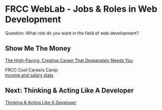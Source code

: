 # FRCC WebLab - Jobs & Roles in Web Development

Question: What role do you want in the field of web development?

## Show Me The Money

[The High-Paying, Creative Career That Desperately Needs You](http://www.linkedin.com/today/post/article/20130820165123-2967511-need-a-job-the-high-paying-creative-career-that-desperately-needs-more-applicants)

FRCC Cool Careers Camp  
[Income and salary stats](https://docs.google.com/presentation/d/11pUtGc_8MqOuDdhVwzbxM_bEraXCgLdMdeg0_z5n1Ck/edit?usp=sharing)

## Next: Thinking & Acting Like A Developer

[Thinking & Acting Like A Developer](?md=/course-content/module1/thinking_and_acting_like_a_developer.md)